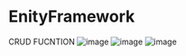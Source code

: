 # EnityFramework
CRUD FUCNTION
![image](https://user-images.githubusercontent.com/96785615/202409750-8d37c404-8a7c-4901-835b-a6ece9701490.png)
![image](https://user-images.githubusercontent.com/96785615/202409857-a8fbaf89-0ed5-48b0-bc2a-70ad4f6d08a5.png)
![image](https://user-images.githubusercontent.com/96785615/202409918-c5962be4-f047-4d0c-91a8-e6eaa873735f.png)

